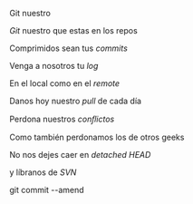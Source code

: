 Git nuestro

*Git* nuestro que estas en los repos

Comprimidos sean tus *commits*

Venga a nosotros tu *log*

En el local como en el *remote*

Danos hoy nuestro *pull* de cada día

Perdona nuestros *conﬂictos*

Como también perdonamos los de otros geeks

No nos dejes caer en *detached HEAD*

y líbranos de *SVN*

git commit --amend
